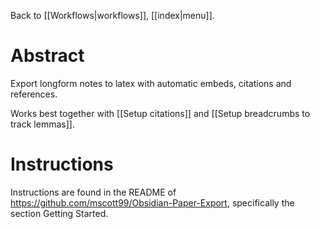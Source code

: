 Back to [[Workflows|workflows]], [[index|menu]].
# Abstract
Export longform notes to latex with automatic embeds, citations and references.

Works best together with [[Setup citations]] and [[Setup breadcrumbs to track lemmas]].

# Instructions
Instructions are found in the README of <https://github.com/mscott99/Obsidian-Paper-Export>, specifically the section Getting Started.
